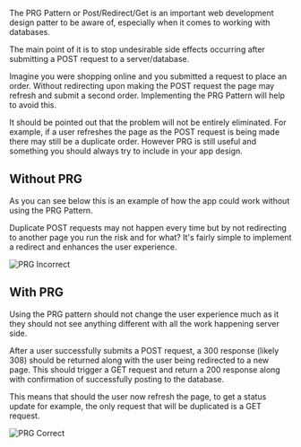 The PRG Pattern or Post/Redirect/Get is an important web development design patter to be aware of, especially when it comes to working with databases. 

The main point of it is to stop undesirable side effects occurring after submitting a POST request to a server/database. 

Imagine you were shopping online and you submitted a request to place an order. Without redirecting upon making the POST request the page may refresh and submit a second order. Implementing the PRG Pattern will help to avoid this.

It should be pointed out that the problem will not be entirely eliminated. For example, if a user refreshes the page as the POST request is being made there may still be a duplicate order. However PRG is still useful and something you should always try to include in your app design.

## Without PRG

As you can see below this is an example of how the app could work without using the PRG Pattern.

Duplicate POST requests may not happen every time but by not redirecting to another page you run the risk and for what? It's fairly simple to implement a redirect and enhances the user experience.

![PRG Incorrect](https://i.imgur.com/6WPH7AK.png)

## With PRG

Using the PRG pattern should not change the user experience much as it they should not see anything different with all the work happening server side.

After a user successfully submits a POST request, a 300 response (likely 308) should be returned along with the user being redirected to a new page. This should trigger a GET request and return a 200 response along with confirmation of successfully posting to the database.

This means that should the user now refresh the page, to get a status update for example, the only request that will be duplicated is a GET request.

![PRG Correct](https://i.imgur.com/KflfjF6.png)

